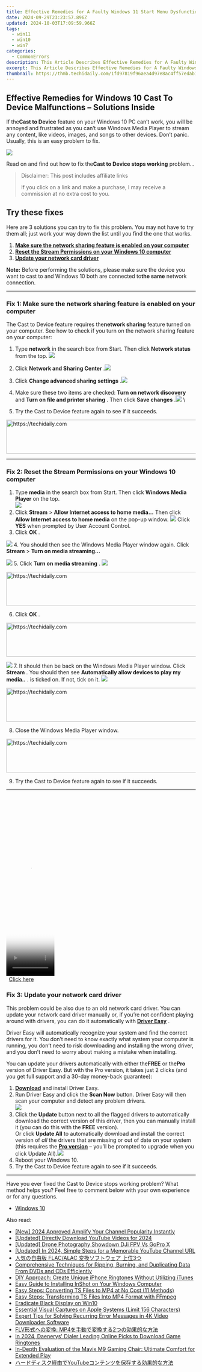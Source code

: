 ```yaml
---
title: Effective Remedies for A Faulty Windows 11 Start Menu Dysfunction
date: 2024-09-29T23:23:57.896Z
updated: 2024-10-03T17:09:59.966Z
tags:
  - win11
  - win10
  - win7
categories:
  - CommonErrors
description: This Article Describes Effective Remedies for A Faulty Windows 11 Start Menu Dysfunction
excerpt: This Article Describes Effective Remedies for A Faulty Windows 11 Start Menu Dysfunction
thumbnail: https://thmb.techidaily.com/1fd97819f96aea4d97e8ac4ff57edab197b6c14d91b0c90b63f17b606d1e7ada.jpg
---
```


## Effective Remedies for Windows 10 Cast To Device Malfunctions – Solutions Inside

 If the**Cast to Device** feature on your Windows 10 PC can’t work, you will be annoyed and frustrated as you can’t use Windows Media Player to stream any content, like videos, images, and songs to other devices. Don’t panic. Usually, this is an easy problem to fix.

![](https://images.drivereasy.com/wp-content/uploads/2018/07/img_5b56e2d30d6f5.png)

 Read on and find out how to fix the**Cast to Device stops working** problem…  

>  Disclaimer: This post includes affiliate links
>
>  If you click on a link and make a purchase, I may receive a commission at no extra cost to you.
>

## Try these fixes

 Here are 3 solutions you can try to fix this problem. You may not have to try them all; just work your way down the list until you find the one that works.

1. **[Make sure the network sharing feature is enabled on your computer](#fix1)**
2. [**Reset the Stream Permissions on your Windows 10 computer**](#fix2)
3. **[Update your network card driver](#fix3)**

**Note:** Before performing the solutions, please make sure the device you want to cast to and Windows 10 both are connected to**the same** network connection.  

---

### Fix 1: Make sure the network sharing feature is enabled on your computer

 The Cast to Device feature requires the**network sharing** feature turned on your computer. See how to check if you turn on the network sharing feature on your computer:

1. Type **network**  in the search box from Start. Then click **Network status**  from the top. ![](https://images.drivereasy.com/wp-content/uploads/2018/11/img_5be292e88d6b9.jpg)
2. Click **Network and Sharing Center** .![](https://images.drivereasy.com/wp-content/uploads/2017/09/img_59b201e6b5d28.png)
3. Click **Change advanced sharing settings** .![](https://images.drivereasy.com/wp-content/uploads/2017/09/img_59b2021ead444.jpg)

4. Make sure these two items are checked: **Turn on network discovery**  and **Turn on file and printer sharing** . Then click **Save changes** .![](https://images.drivereasy.com/wp-content/uploads/2017/09/img_59b202ab94c35.png) \\
5. Try the Cast to Device feature again to see if it succeeds.

<!-- affiliate ads begin -->
<a href="https://aligracehair.sjv.io/c/5597632/1886073/19272" target="_top" id="1886073">
  <img src="//a.impactradius-go.com/display-ad/19272-1886073" border="0" alt="https://techidaily.com" width="728" height="90"/>
</a>
<img height="0" width="0" src="https://aligracehair.sjv.io/i/5597632/1886073/19272" style="position:absolute;visibility:hidden;" border="0" />
<!-- affiliate ads end -->

---

### Fix 2: Reset the Stream Permissions on your Windows 10 computer

1. Type **media**  in the search box from Start. Then click **Windows Media Player**  on the top.  
![](https://images.drivereasy.com/wp-content/uploads/2018/11/img_5be293f031923.jpg)
2. Click **Stream** \>   **Allow Internet access to home media…** Then click   **Allow Internet access to home media**  on the pop-up window. ![](https://images.drivereasy.com/wp-content/uploads/2017/09/img_59b2052f70b25.jpg) Click **YES**  when prompted by User Account Control.
3. Click **OK** .  

![](https://images.drivereasy.com/wp-content/uploads/2017/03/7-9.png)
4. You should then see the Windows Media Player window again. Click **Stream** \>   **Turn on media streaming…**  

**![](https://images.drivereasy.com/wp-content/uploads/2017/03/8-10.png)**
5. Click   **Turn on media streaming**  . ![](https://images.drivereasy.com/wp-content/uploads/2017/03/9-4.png)

<!-- affiliate ads begin -->
<a href="https://ephamedtechinc.pxf.io/c/5597632/2137225/26400" target="_top" id="2137225">
  <img src="//a.impactradius-go.com/display-ad/26400-2137225" border="0" alt="https://techidaily.com" width="728" height="90"/>
</a>
<img height="0" width="0" src="https://ephamedtechinc.pxf.io/i/5597632/2137225/26400" style="position:absolute;visibility:hidden;" border="0" />
<!-- affiliate ads end -->

6. Click **OK** .  

<!-- affiliate ads begin -->
<a href="https://aligracehair.sjv.io/c/5597632/1918719/19272" target="_top" id="1918719">
  <img src="//a.impactradius-go.com/display-ad/19272-1918719" border="0" alt="https://techidaily.com" width="728" height="90"/>
</a>
<img height="0" width="0" src="https://aligracehair.sjv.io/i/5597632/1918719/19272" style="position:absolute;visibility:hidden;" border="0" />
<!-- affiliate ads end -->

![](https://images.drivereasy.com/wp-content/uploads/2017/03/10-5.png)
7. It should then be back on the Windows Media Player window. Click **Stream**  . You should then see   **Automatically allow devices to play my media..**  . is ticked on. If not, tick on it. ![](https://images.drivereasy.com/wp-content/uploads/2018/03/img_5abdb45e36f73.jpg)

<!-- affiliate ads begin -->
<a href="https://appsumo.8odi.net/c/5597632/2118325/7443" target="_top" id="2118325">
  <img src="//a.impactradius-go.com/display-ad/7443-2118325" border="0" alt="https://techidaily.com" width="728" height="90"/>
</a>
<img height="0" width="0" src="https://appsumo.8odi.net/i/5597632/2118325/7443" style="position:absolute;visibility:hidden;" border="0" />
<!-- affiliate ads end -->

8. Close the Windows Media Player window.

<!-- affiliate ads begin -->
<a href="https://aligracehair.sjv.io/c/5597632/2080347/19272" target="_top" id="2080347">
  <img src="//a.impactradius-go.com/display-ad/19272-2080347" border="0" alt="https://techidaily.com" width="728" height="90"/>
</a>
<img height="0" width="0" src="https://aligracehair.sjv.io/i/5597632/2080347/19272" style="position:absolute;visibility:hidden;" border="0" />
<!-- affiliate ads end -->

9. Try the Cast to Device feature again to see if it succeeds.

---

<!-- affiliate ads begin -->
<span id="1977023">
					<video width="128" height="480" style="cursor:pointer"
           poster="//a.impactradius-go.com/display-clicktoplayimage/1977023.png"
           onclick="if(!this.playClicked){this.play();this.setAttribute('controls',true);this.playClicked=true;}">
	   <source src="//a.impactradius-go.com/display-ad/22993-1977023">
	   <img src="//a.impactradius-go.com/display-clicktoplayimage/1977023.png" style="border: none; height: 100%; width: 100%; object-fit: contain">
	</video>
	<div style="width:80px;text-align:center"><a href="javascript:window.open(decodeURIComponent('https%3A%2F%2Fhomestyler.sjv.io%2Fc%2F5597632%2F1977023%2F22993'), '_blank');void(0);">Click here</a></div>
</span>
<img height="0" width="0" src="https://imp.pxf.io/i/5597632/1977023/22993" style="position:absolute;visibility:hidden;" border="0" />
<!-- affiliate ads end -->

### Fix 3: Update your network card driver

 This problem could be also due to an old network card driver.  You can update your network card driver manually or, if you’re not confident playing around with drivers, you can do it automatically with **[Driver Easy](https://tools.techidaily.com/drivereasy/download/)** .

 Driver Easy will automatically recognize your system and find the correct drivers for it. You don’t need to know exactly what system your computer is running, you don’t need to risk downloading and installing the wrong driver, and you don’t need to worry about making a mistake when installing.

 You can update your drivers automatically with either the**FREE** or the**Pro** version of Driver Easy. But with the Pro version, it takes just 2 clicks (and you get full support and a 30-day money-back guarantee):

1. **[Download](https://tools.techidaily.com/drivereasy/download/)**   and install Driver Easy.
2. Run Driver Easy and click the **Scan Now** button. Driver Easy will then scan your computer and detect any problem drivers.  
![](https://images.drivereasy.com/wp-content/uploads/2017/09/img_59b0e8904a209.jpg)
3. Click the **Update** button next to all the flagged drivers to automatically download the correct version of this driver, then you can manually install it (you can do this with the **FREE** version).  
 Or click **Update All**  to automatically download and install the correct version of _all_ the drivers that are missing or out of date on your system (this requires the **[Pro version](https://tools.techidaily.com/drivereasy/download/)**  – you’ll be prompted to upgrade when you click Update All).![](https://images.drivereasy.com/wp-content/uploads/2017/09/img_59b2095b8135c.jpg)
4. Reboot your Windows 10.
5. Try the Cast to Device feature again to see if it succeeds.

---

 Have you ever fixed the Cast to Device stops working problem? What method helps you? Feel free to comment below with your own experience or for any questions.

* [Windows 10](https://tools.techidaily.com/drivereasy/download/)

<ins class="adsbygoogle"
     style="display:block"
     data-ad-format="autorelaxed"
     data-ad-client="ca-pub-7571918770474297"
     data-ad-slot="1223367746"></ins>

<ins class="adsbygoogle"
     style="display:block"
     data-ad-client="ca-pub-7571918770474297"
     data-ad-slot="8358498916"
     data-ad-format="auto"
     data-full-width-responsive="true"></ins>

<span class="atpl-alsoreadstyle">Also read:</span>
<div><ul>
<li><a href="https://facebook-record-videos.techidaily.com/new-2024-approved-amplify-your-channel-popularity-instantly/"><u>[New] 2024 Approved Amplify Your Channel Popularity Instantly</u></a></li>
<li><a href="https://facebook-video-share.techidaily.com/updated-directly-download-youtube-videos-for-2024/"><u>[Updated] Directly Download YouTube Videos for 2024</u></a></li>
<li><a href="https://article-tips.techidaily.com/updated-drone-photography-showdown-dji-fpv-vs-gopro-x/"><u>[Updated] Drone Photography Showdown DJi FPV Vs GoPro X</u></a></li>
<li><a href="https://youtube-tips.techidaily.com/ed-in-2024-simple-steps-for-a-memorable-youtube-channel-url/"><u>[Updated] In 2024, Simple Steps for a Memorable YouTube Channel URL</u></a></li>
<li><a href="https://win-howtos.techidaily.com/flacalac-3/"><u>人気の自由版 FLAC/ALAC 変換ソフトウェア 上位3つ</u></a></li>
<li><a href="https://win-howtos.techidaily.com/comprehensive-techniques-for-ripping-burning-and-duplicating-data-from-dvds-and-cds-efficiently/"><u>Comprehensive Techniques for Ripping, Burning, and Duplicating Data From DVDs and CDs Efficiently</u></a></li>
<li><a href="https://win-howtos.techidaily.com/diy-approach-create-unique-iphone-ringtones-without-utilizing-itunes/"><u>DIY Approach: Create Unique iPhone Ringtones Without Utilizing iTunes</u></a></li>
<li><a href="https://win-howtos.techidaily.com/easy-guide-to-installing-inshot-on-your-windows-computer/"><u>Easy Guide to Installing InShot on Your Windows Computer</u></a></li>
<li><a href="https://win-howtos.techidaily.com/easy-steps-converting-ts-files-to-mp4-at-no-cost-11-methods/"><u>Easy Steps: Converting TS Files to MP4 at No Cost (11 Methods)</u></a></li>
<li><a href="https://win-howtos.techidaily.com/easy-steps-transforming-ts-files-into-mp4-format-with-ffmpeg/"><u>Easy Steps: Transforming TS Files Into MP4 Format with FFmpeg</u></a></li>
<li><a href="https://network-issues.techidaily.com/eradicate-black-display-on-win10/"><u>Eradicate Black Display on Win10</u></a></li>
<li><a href="https://visual-screen-recording.techidaily.com/essential-visual-captures-on-apple-systems-limit-156-characters/"><u>Essential Visual Captures on Apple Systems (Limit 156 Characters)</u></a></li>
<li><a href="https://win-howtos.techidaily.com/expert-tips-for-solving-recurring-error-messages-in-4k-video-downloader-software/"><u>Expert Tips for Solving Recurring Error Messages in 4K Video Downloader Software</u></a></li>
<li><a href="https://win-howtos.techidaily.com/flv-mp42/"><u>FLV形式への変換: MP4を手動で変換する2つの効果的な方法</u></a></li>
<li><a href="https://fox-info.techidaily.com/in-2024-daenerys-dialer-leading-online-picks-to-download-game-ringtones/"><u>In 2024, Daenerys' Dialer Leading Online Picks to Download Game Ringtones</u></a></li>
<li><a href="https://buynow-marvelous.techidaily.com/in-depth-evaluation-of-the-mavix-m9-gaming-chair-ultimate-comfort-for-extended-play/"><u>In-Depth Evaluation of the Mavix M9 Gaming Chair: Ultimate Comfort for Extended Play</u></a></li>
<li><a href="https://video-ai-editor.techidaily.com/1726029313938-youtube/"><u>ハードディスク経由でYouTubeコンテンツを保存する効果的な方法</u></a></li>
</ul></div>


